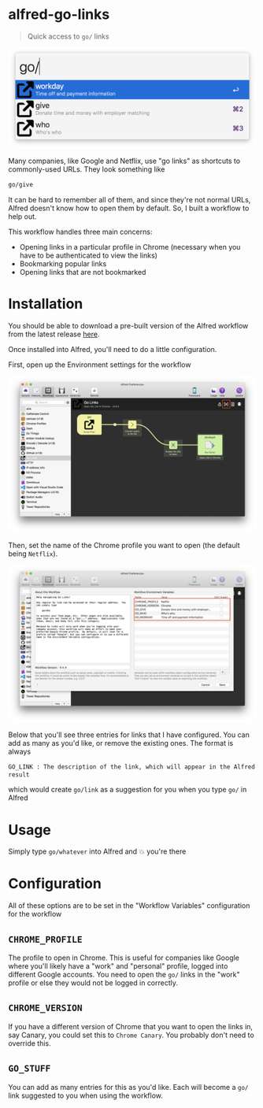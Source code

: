 # alfred-go-links

> Quick access to `go/` links

![Workflow screenshot](./screenshots/workflow.png)

Many companies, like Google and Netflix, use "go links" as shortcuts to commonly-used URLs.  They look something like

```txt
go/give
```

It can be hard to remember all of them, and since they're not normal URLs, Alfred doesn't know how to open them by default. So, I built a workflow to help out.

This workflow handles three main concerns:

- Opening links in a particular profile in Chrome (necessary when you have to be authenticated to view the links)
- Bookmarking popular links
- Opening links that are not bookmarked

# Installation

You should be able to download a pre-built version of the Alfred workflow from the latest release [here](https://github.com/alexlafroscia/alfred-go-links/releases/latest).

Once installed into Alfred, you'll need to do a little configuration.

First, open up the Environment settings for the workflow

![Getting to the workflow settings](./screenshots/getting-to-configuration-pane.png)

Then, set the name of the Chrome profile you want to open (the default being `Netflix`).

![Configuring the workflow](./screenshots/configuration-pane.png)

Below that you'll see three entries for links that I have configured. You can add as many as you'd like, or remove the existing ones. The format is always

```
GO_LINK : The description of the link, which will appear in the Alfred result
```

which would create `go/link` as a suggestion for you when you type `go/` in Alfred

# Usage

Simply type `go/whatever` into Alfred and :boom: you're there

# Configuration

All of these options are to be set in the "Workflow Variables" configuration for the workflow

## `CHROME_PROFILE`

The profile to open in Chrome. This is useful for companies like Google where you'll likely have a "work" and "personal" profile, logged into different Google accounts. You need to open the `go/` links in the "work" profile or else they would not be logged in correctly.

## `CHROME_VERSION`

If you have a different version of Chrome that you want to open the links in, say Canary, you could set this to `Chrome Canary`. You probably don't need to override this.

## `GO_STUFF`

You can add as many entries for this as you'd like. Each will become a `go/` link suggested to you when using the workflow.
